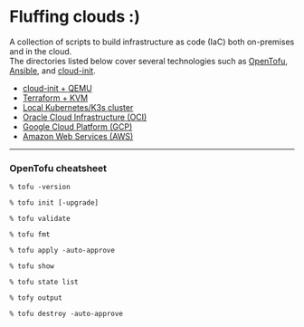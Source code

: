 # Fluffing clouds :)
A collection of scripts to build infrastructure as code (IaC) both on-premises and in the cloud.</br>
The directories listed below cover several technologies such as [OpenTofu](https://opentofu.org/), [Ansible](https://www.ansible.com/), and [cloud-init](https://cloud-init.io/).</br>

- [cloud-init + QEMU](./cloud-init/README.md)
- [Terraform + KVM](./KVM/README.md)
- [Local Kubernetes/K3s cluster](./K3s/README.md)
- [Oracle Cloud Infrastructure (OCI)](./OCI/README.md)
- [Google Cloud Platform (GCP)](./GCP/README.md)
- [Amazon Web Services (AWS)](./AWS/README.md)

----

### OpenTofu cheatsheet
```
% tofu -version

% tofu init [-upgrade]

% tofu validate

% tofu fmt

% tofu apply -auto-approve

% tofu show

% tofu state list

% tofy output

% tofu destroy -auto-approve
```

